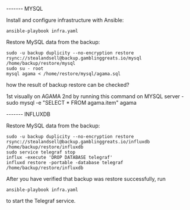 ------- MYSQL


Install and configure infrastructure with Ansible:

    ansible-playbook infra.yaml

Restore MySQL data from the backup:

    sudo -u backup duplicity --no-encryption restore rsync://stealandsell@backup.gamblinggreats.io/mysql /home/backup/restore/mysql
    sudo su - root
    mysql agama < /home/restore/mysql/agama.sql

how the result of backup restore can be checked?

1st visually on AGAMA
2nd  by running this command on MYSQL server - sudo mysql -e "SELECT * FROM agama.item" agama


------- INFLUXDB

Restore MySQL data from the backup:

    sudo -u backup duplicity --no-encryption restore rsync://stealandsell@backup.gamblinggreats.io/influxdb /home/backup/restore/influxdb
    sudo service telegraf stop
    influx -execute 'DROP DATABASE telegraf'
    influxd restore -portable -database telegraf /home/backup/restore/influxdb
    

After you have verified that backup was restore successfully, run

    ansible-playbook infra.yaml 
    
to start the Telegraf service.
